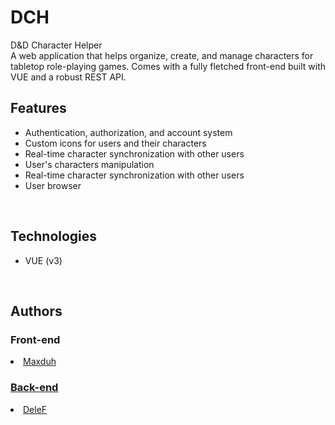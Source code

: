 # DCH
D&D Character Helper
<br> A web application that helps organize, create, and manage characters for tabletop role-playing games. Comes with a fully fletched front-end built with VUE and a robust REST API.
<br> <h2>Features</h2>
<ul dir="auto">
 <li> Authentication, authorization, and account system</li>
 <li> Custom icons for users and their characters</li>
 <li> Real-time character synchronization with other users</li>
 <li> User's characters manipulation</li>
 <li> Real-time character synchronization with other users</li>
 <li> User browser</li>
 </ul>
<br> <h2>Technologies</h2>
<ul dir="auto">
<li>VUE (v3)
   </li>
 </ul>
<br> <h2>Authors</h2>
   </li>
<h3>Front-end</h3>
   <li><a href="https://github.com/maxduh">Maxduh</a>
   </li>
   <h3><a href="https://github.com/De1eF/DCH"> Back-end</a></h3>
   <li><a href="https://github.com/De1eF">DeleF</a>
   </li>
 </ul>
